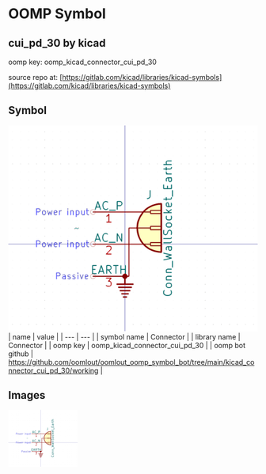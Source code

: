 # OOMP Symbol  
## cui_pd_30  by kicad  
  
oomp key: oomp_kicad_connector_cui_pd_30  
  
source repo at: [https://gitlab.com/kicad/libraries/kicad-symbols](https://gitlab.com/kicad/libraries/kicad-symbols)  
## Symbol  
  
[![working.png](working_600.png)](working.png)  
| name | value | 
| --- | --- | 
| symbol name | Connector | 
| library name | Connector | 
| oomp key | oomp_kicad_connector_cui_pd_30 | 
| oomp bot github | https://github.com/oomlout/oomlout_oomp_symbol_bot/tree/main/kicad_connector_cui_pd_30/working | 
## Images  
  
[![working.png](working_140.png)](working.png)  
